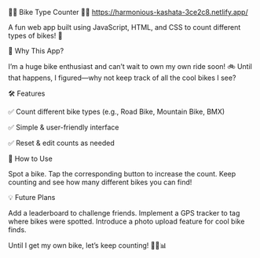 🚴‍♂️ Bike Type Counter 🚴‍♀️
https://harmonious-kashata-3ce2c8.netlify.app/

A fun web app built using JavaScript, HTML, and CSS to count different types of bikes! 🏁

🎯 Why This App?

I’m a huge bike enthusiast and can’t wait to own my own ride soon! 🚲 Until that happens, I figured—why not keep track of all the cool bikes I see?

🛠️ Features

✅ Count different bike types (e.g., Road Bike, Mountain Bike, BMX)

✅ Simple & user-friendly interface

✅ Reset & edit counts as needed

🚀 How to Use

Spot a bike.
Tap the corresponding button to increase the count.
Keep counting and see how many different bikes you can find!

💡 Future Plans

Add a leaderboard to challenge friends.
Implement a GPS tracker to tag where bikes were spotted.
Introduce a photo upload feature for cool bike finds.

Until I get my own bike, let’s keep counting! 🚴‍♂️📊
